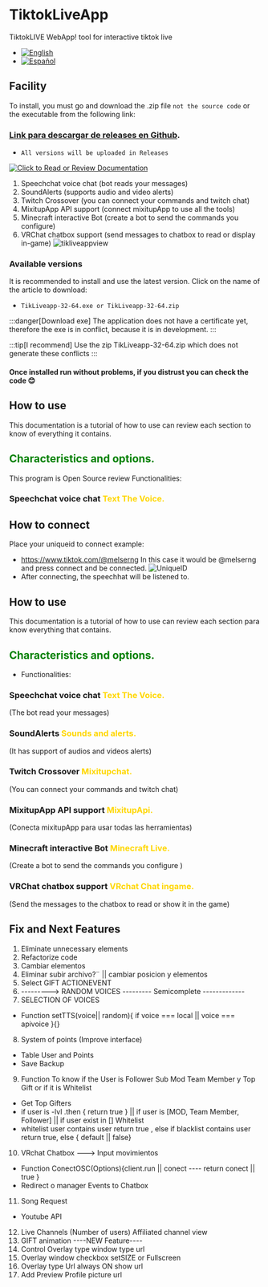 # TiktokLiveApp
TiktokLIVE WebApp!
tool for interactive tiktok live
- [![English](https://img.shields.io/badge/English--blue.svg)](README_EN.md) 
- [![Español](https://img.shields.io/badge/Español--red.svg)](README.md)
## Facility
To install, you must go and download the .zip file ``` not the source code ``` or the executable from the following link:
### [Link para descargar de releases en Github](https://github.com/nglmercer/Tiktok-Live-TTS-APPv2/releases).
- ``All versions will be uploaded in Releases`` 

[![ Click to Read or Review Documentation](https://img.shields.io/badge/CLICK%20PARA%20LEER%20O%20REVISAR%20DOCUMENTACION-Click%20aquí%20para%20leer%20toda%20la%20documentación-blue?style=for-the-badge&logo=github)](https://nglmercer.github.io/TikLiveApp)

1. Speechchat voice chat (bot reads your messages)
2. SoundAlerts (supports audio and video alerts)
3. Twitch Crossover (you can connect your commands and twitch chat)
4. MixitupApp API support (connect mixitupApp to use all the tools)
5. Minecraft interactive Bot (create a bot to send the commands you configure)
6. VRChat chatbox support (send messages to chatbox to read or display in-game)
![tikliveappview](https://github.com/nglmercer/Tiktok-Live-TTS-APPv2/assets/128845117/e2d667ef-34be-4a65-b360-52fd3040f5bf)


### Available versions
It is recommended to install and use the latest version. Click on the name of the article to download:
- ``` TikLiveapp-32-64.exe or TikLiveapp-32-64.zip ``` 

:::danger[Download exe]
The application does not have a certificate yet, therefore
the exe is in conflict, because it is in development.
:::

:::tip[I recommend]
Use the zip TikLiveapp-32-64.zip which does not generate these conflicts
:::
#### Once installed run without problems, if you distrust you can check the code 😊
## How to use
This documentation is a tutorial of how to use can review each section to know of everything it contains.
## <font color="Green">Characteristics and options.</font>

This program is Open Source review
Functionalities:
### Speechchat voice chat <font color="gold">Text The Voice.</font>
## How to connect
Place your uniqueid to connect example:
- https://www.tiktok.com/@melserng In this case it would be @melserng
and press connect and be connected.
![UniqueID](UniqueID.png)
- After connecting, the speechhat will be listened to.
## How to use
This documentation is a tutorial of how to use can review each section para know everything that contains.
## <font color="Green">Characteristics and options.</font>

- Functionalities:
### Speechchat voice chat <font color="Gold">Text The Voice.</font>
(The bot read your messages)

### SoundAlerts <font color="Gold">Sounds and alerts.</font>
(It has support of audios and videos alerts)

### Twitch Crossover <font color="Gold">Mixitupchat.</font>
(You can connect your commands and twitch chat)

### MixitupApp API support <font color="Gold">MixitupApi.</font>
(Conecta mixitupApp para usar todas las herramientas) 

### Minecraft interactive Bot  <font color="Gold">Minecraft Live.</font>
(Create a bot to send the commands you configure )

### VRChat chatbox support  <font color="Gold">VRchat Chat ingame.</font>
(Send the messages to the chatbox to read or show it in the game)
## Fix and Next Features
1. Eliminate unnecessary elements
2. Refactorize code
3. Cambiar elementos 
4. Eliminar subir archivo?¨ || cambiar posicion y elementos
5. Select GIFT ACTIONEVENT
6. ---------> RANDOM VOICES 
--------- Semicomplete -------------
7. SELECTION OF VOICES
- Function setTTS(voice|| random){ if voice === local || voice === apivoice }{}
8. System of points (Improve interface)
- Table User and Points
- Save Backup
9. Function To know if the User is Follower Sub Mod Team Member y Top Gift or if it is Whitelist
- Get Top Gifters
- if user is -lvl .then { return true } || if user is [MOD, Team Member, Follower] || if user exist in [] Whitelist
- whitelist user contains user return true , else if blacklist contains user return true, else { default || false}
10. VRchat Chatbox ---> Input movimientos 
- Function ConectOSC(Options){client.run || conect ---- return conect || true }
- Redirect o manager Events to Chatbox
11. Song Request
- Youtube API
12. Live Channels (Number of users) Affiliated channel view
13. GIFT animation
----NEW Feature----
14. Control Overlay type window type url 
15.  Overlay window checkbox setSIZE or Fullscreen
16. Overlay type Url always ON show url 
17. Add Preview Profile picture url
